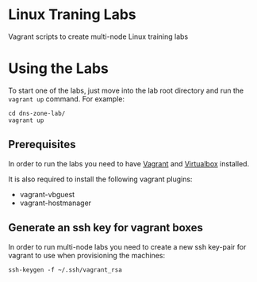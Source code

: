# Linux Traning Labs
Vagrant scripts to create multi-node Linux training labs

# Using the Labs

To start one of the labs, just move into the lab root directory and run the `vagrant up` command. For example:

```
cd dns-zone-lab/
vagrant up
```

## Prerequisites

In order to run the labs you need to have [Vagrant](https://www.vagrantup.com/) and [Virtualbox](https://www.virtualbox.org/wiki/Downloads) installed. 

It is also required to install the following vagrant plugins:
- vagrant-vbguest
- vagrant-hostmanager

## Generate an ssh key for vagrant boxes

In order to run multi-node labs you need to create a new ssh key-pair for vagrant to use when provisioning the machines:

```
ssh-keygen -f ~/.ssh/vagrant_rsa
```
